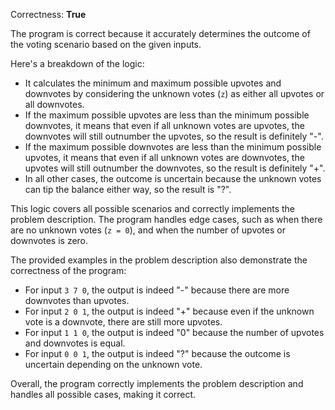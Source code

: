 Correctness: **True**

The program is correct because it accurately determines the outcome of the voting scenario based on the given inputs. 

Here's a breakdown of the logic:

- It calculates the minimum and maximum possible upvotes and downvotes by considering the unknown votes (`z`) as either all upvotes or all downvotes.
- If the maximum possible upvotes are less than the minimum possible downvotes, it means that even if all unknown votes are upvotes, the downvotes will still outnumber the upvotes, so the result is definitely "-".
- If the maximum possible downvotes are less than the minimum possible upvotes, it means that even if all unknown votes are downvotes, the upvotes will still outnumber the downvotes, so the result is definitely "+".
- In all other cases, the outcome is uncertain because the unknown votes can tip the balance either way, so the result is "?".

This logic covers all possible scenarios and correctly implements the problem description. The program handles edge cases, such as when there are no unknown votes (`z = 0`), and when the number of upvotes or downvotes is zero.

The provided examples in the problem description also demonstrate the correctness of the program:

- For input `3 7 0`, the output is indeed "-" because there are more downvotes than upvotes.
- For input `2 0 1`, the output is indeed "+" because even if the unknown vote is a downvote, there are still more upvotes.
- For input `1 1 0`, the output is indeed "0" because the number of upvotes and downvotes is equal.
- For input `0 0 1`, the output is indeed "?" because the outcome is uncertain depending on the unknown vote.

Overall, the program correctly implements the problem description and handles all possible cases, making it correct.